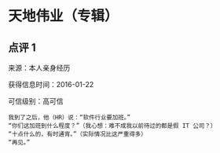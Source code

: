 # 天地伟业（专辑）

## 点评 1

来源：本人亲身经历

获得信息时间：2016-01-22

可信级别：高可信

```
我到了之后，他（HR）说：“软件行业要加班。”
“你们这加班到什么程度？”（我心想：难不成我以前待过的都是假 IT 公司？）
“十点什么的，有时通宵。”（实际情况比这严重得多）
“再见。”
```
